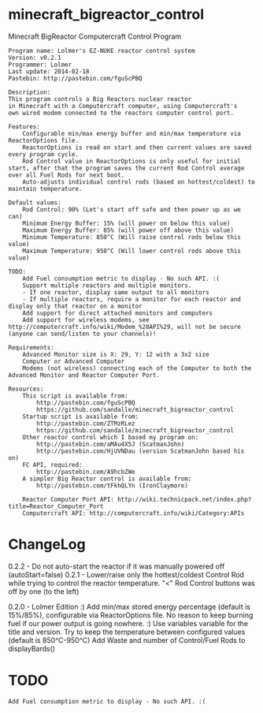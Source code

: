 minecraft_bigreactor_control
============================

Minecraft BigReactor Computercraft Control Program

	Program name: Lolmer's EZ-NUKE reactor control system
	Version: v0.2.1
	Programmer: Lolmer
	Last update: 2014-02-18
	Pastebin: http://pastebin.com/fguScPBQ

	Description: 
	This program controls a Big Reactors nuclear reactor
	in Minecraft with a Computercraft computer, using Computercraft's
	own wired modem connected to the reactors computer control port.

	Features:
		Configurable min/max energy buffer and min/max temperature via ReactorOptions file.
		ReactorOptions is read on start and then current values are saved every program cycle.
		Rod Control value in ReactorOptions is only useful for initial start, after that the program saves the current Rod Control average over all Fuel Rods for next boot.
		Auto-adjusts individual control rods (based on hottest/coldest) to maintain temperature.

	Default values:
		Rod Control: 90% (Let's start off safe and then power up as we can)
		Minimum Energy Buffer: 15% (will power on below this value)
		Maximum Energy Buffer: 85% (will power off above this value)
		Minimum Temperature: 850^C (Will raise control rods below this value)
		Maximum Temperature: 950^C (Will lower control rods above this value)

	TODO:
		Add Fuel consumption metric to display - No such API. :(
		Support multiple reactors and multiple monitors.
		- If one reactor, display same output to all monitors
		- If multiple reactors, require a monitor for each reactor and display only that reactor on a monitor
		Add support for direct attached monitors and computers
		Add support for wireless modems, see http://computercraft.info/wiki/Modem_%28API%29, will not be secure (anyone can send/listen to your channels)!

	Requirements:
		Advanced Monitor size is X: 29, Y: 12 with a 3x2 size
		Computer or Advanced Computer
		Modems (not wireless) connecting each of the Computer to both the Advanced Monitor and Reactor Computer Port.

	Resources:
		This script is available from:
			http://pastebin.com/fguScPBQ
			https://github.com/sandalle/minecraft_bigreactor_control
		Startup script is available from:
			http://pastebin.com/ZTMzRLez
			https://github.com/sandalle/minecraft_bigreactor_control
		Other reactor control which I based my program on:
			http://pastebin.com/aMAu4X5J (ScatmanJohn)
			http://pastebin.com/HjUVNDau (version ScatmanJohn based his on)
		FC API, required:
			http://pastebin.com/A9hcbZWe
		A simpler Big Reactor control is available from:
			http://pastebin.com/tFkhQLYn (IronClaymore)

		Reactor Computer Port API: http://wiki.technicpack.net/index.php?title=Reactor_Computer_Port
		Computercraft API: http://computercraft.info/wiki/Category:APIs

ChangeLog
============================
0.2.2 - Do not auto-start the reactor if it was manually powered off (autoStart=false)
0.2.1 - Lower/raise only the hottest/coldest Control Rod while trying to control the reactor temperature.
	"<" Rod Control buttons was off by one (to the left)

0.2.0 - Lolmer Edition :)
	Add min/max stored energy percentage (default is 15%/85%), configurable via ReactorOptions file.
	No reason to keep burning fuel if our power output is going nowhere. :)
	Use variables variable for the title and version.
	Try to keep the temperature between configured values (default is 850^C-950^C)
	Add Waste and number of Control/Fuel Rods to displayBards()

TODO
============================
	Add Fuel consumption metric to display - No such API. :(
